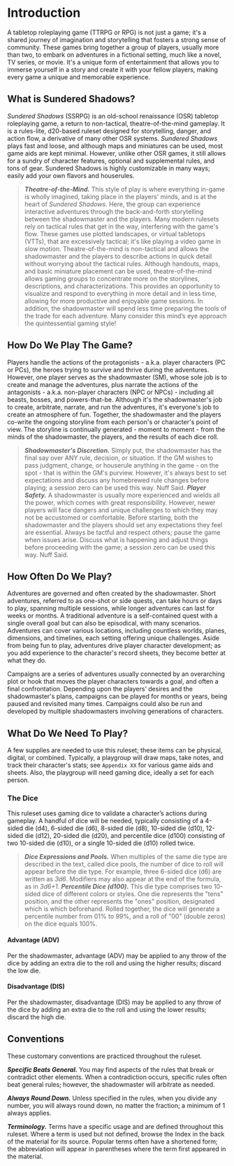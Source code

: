 # Introduction

A tabletop roleplaying game (TTRPG or RPG) is not just a game; it's a shared journey of imagination and storytelling that fosters a strong sense of community. These games bring together a group of players, usually more than two, to embark on adventures in a fictional setting, much like a novel, TV series, or movie. It's a unique form of entertainment that allows you to immerse yourself in a story and create it with your fellow players, making every game a unique and memorable experience.

## What is Sundered Shadows?

*Sundered Shadows* (SSRPG) is an old-school renaissance (OSR) tabletop roleplaying game, a return to non-tactical, theatre-of-the-mind gameplay. It is a rules-lite, d20-based ruleset designed for storytelling, danger, and action flow, a derivative of many other OSR systems. *Sundered Shadows* plays fast and loose, and although maps and miniatures can be used, most game aids are kept minimal. However, unlike other OSR games, it still allows for a sundry of character features, optional and supplemental rules, and tons of gear. Sundered Shadows is highly customizable in many ways; easily add your own flavors and houserules.

> ***Theatre-of-the-Mind.*** This style of play is where everything in-game is wholly imagined, taking place in the players' minds, and is at the heart of *Sundered Shadows*. Here, the group can experience interactive adventures through the back-and-forth storytelling between the shadowmaster and the players. Many modern rulesets rely on tactical rules that get in the way, interfering with the game's flow. These games use plotted landscapes, or virtual tabletops (VTTs), that are excessively tactical; it's like playing a video game in slow motion. Theatre-of-the-mind is non-tactical and allows the shadowmaster and the players to describe actions in quick detail without worrying about the tactical rules. Although handouts, maps, and basic miniature placement can be used, theatre-of-the-mind allows gaming groups to concentrate more on the storylines, descriptions, and characterizations. This provides an opportunity to visualize and respond to everything in more detail and in less time, allowing for more productive and enjoyable game sessions. In addition, the shadowmaster will spend less time preparing the tools of the trade for each adventure. Many consider this mind’s eye approach the quintessential gaming style!

## How Do We Play The Game?

Players handle the actions of the protagonists - a.k.a. player characters (PC or PCs), the heroes trying to survive and thrive during the adventures. However, one player serves as the shadowmaster (SM), whose sole job is to create and manage the adventures, plus narrate the actions of the antagonists - a.k.a. non-player characters (NPC or NPCs) - including all beasts, bosses, and powers-that-be. Although it's the shadowmaster's job to create, arbitrate, narrate, and run the adventures, it's everyone's job to create an atmosphere of fun. Together, the shadowmaster and the players co-write the ongoing storyline from each person's or character's point of view. The storyline is continually generated - moment to moment - from the minds of the shadowmaster, the players, and the results of each dice roll.

>***Shadowmaster's Discretion.*** Simply put, the shadowmaster has the final say over ANY rule, decision, or situation. If the GM wishes to pass judgment, change, or houserule anything in the game - on the spot - that is within the GM's purview. However, it's always best to set expectations and discuss any homebrewed rule changes before playing; a session zero can be used this way. Nuff Said.
>***Player Safety.*** A shadowmaster is usually more experienced and wields all the power, which comes with great responsibility. However, newer players will face dangers and unique challenges to which they may not be accustomed or comfortable. Before starting, both the shadowmaster and the players should set any expectations they feel are essential. Always be tactful and respect others; pause the game when issues arise. Discuss what is happening and adjust things before proceeding with the game; a session zero can be used this way. Nuff Said.

## How Often Do We Play?

Adventures are governed and often created by the shadowmaster. Short adventures, referred to as one-shot or side quests, can take hours or days to play, spanning multiple sessions, while longer adventures can last for weeks or months. A traditional adventure is a self-contained quest with a single overall goal but can also be episodical, with many scenarios. Adventures can cover various locations, including countless worlds, planes, dimensions, and timelines, each setting offering unique challenges. Aside from being fun to play, adventures drive player character development; as you add experience to the character's record sheets, they become better at what they do.

Campaigns are a series of adventures usually connected by an overarching plot or hook that moves the player characters towards a goal, and often a final confrontation. Depending upon the players’ desires and the shadowmaster's plans, campaigns can be played for months or years, being paused and revisited many times. Campaigns could also be run and developed by multiple shadowmasters involving generations of characters.

## What Do We Need To Play?

A few supplies are needed to use this ruleset; these items can be physical, digital, or combined. Typically, a playgroup will draw maps, take notes, and track their character's stats; see `Appendix XX` for various game aids and sheets. Also, the playgroup will need gaming dice, ideally a set for each person.

### The Dice

This ruleset uses gaming dice to validate a character’s actions during gameplay. A handful of dice will be needed, typically consisting of a 4-sided die (d4), 6-sided die (d6), 8-sided die (d8), 10-sided die (d10), 12-sided die (d12), 20-sided die (d20), and percentile dice (d100) consisting of two 10-sided die (d10), or a single 10-sided die (d10) rolled twice.

> ***Dice Expressions and Pools.*** When multiples of the same die type are described in the text, called dice pools, the number of dice to roll will appear before the die type. For example, three 6-sided dice (d6) are written as *3d6*. Modifiers may also appear at the end of the formula, as in *3d6+1*.
> ***Percentile Dice (d100).*** This die type comprises two 10-sided dice of different colors or styles. One die represents the "tens" position, and the other represents the "ones" position, designated which is which beforehand. Rolled together, the dice will generate a percentile number from 01% to 99%, and a roll of "00" (double zeros) on the dice equals 100%.

#### Advantage (ADV)

Per the shadowmaster, advantage (ADV) may be applied to any throw of the dice by adding an extra die to the roll and using the higher results; discard the low die.

#### Disadvantage (DIS)

Per the shadowmaster, disadvantage (DIS) may be applied to any throw of the dice by adding an extra die to the roll and using the lower results; discard the high die.

## Conventions

These customary conventions are practiced throughout the ruleset.

***Specific Beats General.*** You may find aspects of the rules that break or contradict other elements. When a contradiction occurs, specific rules often beat general rules; however, the shadowmaster will arbitrate as needed.

***Always Round Down.*** Unless specified in the rules, when you divide any number, you will always round down, no matter the fraction; a minimum of 1 always applies.

***Terminology.*** Terms have a specific usage and are defined throughout this ruleset. Where a term is used but not defined, browse the Index in the back of the material for its source. Popular terms often have a shortened form; the abbreviation will appear in parentheses where the term first appeared in the material.